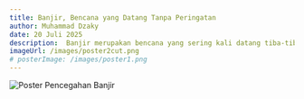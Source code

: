 ```yaml
---
title: Banjir, Bencana yang Datang Tanpa Peringatan
author: Muhammad Dzaky
date: 20 Juli 2025
description:  Banjir merupakan bencana yang sering kali datang tiba-tiba dan menimbulkan dampak besar bagi masyarakat. Dari kerusakan lingkungan hingga terganggunya kehidupan sosial, penting bagi kita untuk memahami dan mengantisipasinya.
imageUrl: /images/poster2cut.png
# posterImage: /images/poster1.png
---
```


![Poster Pencegahan Banjir](/images/poster2.png)